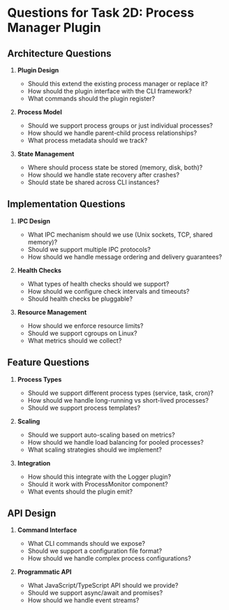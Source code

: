 # Questions for Task 2D: Process Manager Plugin

## Architecture Questions

1. **Plugin Design**
   - Should this extend the existing process manager or replace it?
   - How should the plugin interface with the CLI framework?
   - What commands should the plugin register?

2. **Process Model**
   - Should we support process groups or just individual processes?
   - How should we handle parent-child process relationships?
   - What process metadata should we track?

3. **State Management**
   - Where should process state be stored (memory, disk, both)?
   - How should we handle state recovery after crashes?
   - Should state be shared across CLI instances?

## Implementation Questions

1. **IPC Design**
   - What IPC mechanism should we use (Unix sockets, TCP, shared memory)?
   - Should we support multiple IPC protocols?
   - How should we handle message ordering and delivery guarantees?

2. **Health Checks**
   - What types of health checks should we support?
   - How should we configure check intervals and timeouts?
   - Should health checks be pluggable?

3. **Resource Management**
   - How should we enforce resource limits?
   - Should we support cgroups on Linux?
   - What metrics should we collect?

## Feature Questions

1. **Process Types**
   - Should we support different process types (service, task, cron)?
   - How should we handle long-running vs short-lived processes?
   - Should we support process templates?

2. **Scaling**
   - Should we support auto-scaling based on metrics?
   - How should we handle load balancing for pooled processes?
   - What scaling strategies should we implement?

3. **Integration**
   - How should this integrate with the Logger plugin?
   - Should it work with ProcessMonitor component?
   - What events should the plugin emit?

## API Design

1. **Command Interface**
   - What CLI commands should we expose?
   - Should we support a configuration file format?
   - How should we handle complex process configurations?

2. **Programmatic API**
   - What JavaScript/TypeScript API should we provide?
   - Should we support async/await and promises?
   - How should we handle event streams?